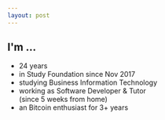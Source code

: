```yaml
---
layout: post
---
```


## I'm ...

* 24 years
* in Study Foundation since Nov 2017
* studying Business Information Technology
* working as Software Developer & Tutor    
(since 5 weeks from home)
* an Bitcoin enthusiast for 3+ years

